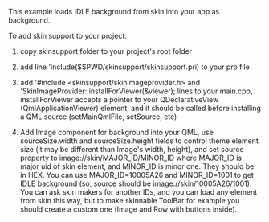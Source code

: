 This example loads IDLE background from skin into your app as background.

To add skin support to your project:
1. copy skinsupport folder to your project's root folder
2. add line
'include($$PWD/skinsupport/skinsupport.pri)
to your pro file
3. add 
'#include <skinsupport/skinimageprovider.h>
and
'SkinImageProvider::installForViewer(&viewer);
lines to your main.cpp, installForViewer accepts a pointer to your QDeclarativeView (QmlApplicationViewer) element, and it should be called before installing a QML source (setMainQmlFile, setSource, etc)

4. Add Image component for background into your QML, use sourceSize.width and sourceSize.height fields to control theme element size (it may be different than Image's width, height), and set source property to image://skin/MAJOR_ID/MINOR_ID where MAJOR_ID is major uid of skin element, and MINOR_ID is minor one. They should be in HEX. You can use MAJOR_ID=10005A26 and MINOR_ID=1001 to get IDLE background (so, source should be image://skin/10005A26/1001).
You can ask skin makers for another IDs, and you can load any element from skin this way, but to make skinnable ToolBar for example you should create a custom one (Image and Row with buttons inside).
